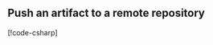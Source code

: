 
## Push an artifact to a remote repository

[!code-csharp[](../../tests/OrasProject.Oras.Tests/examples/PushArtifact.cs#Usage)]